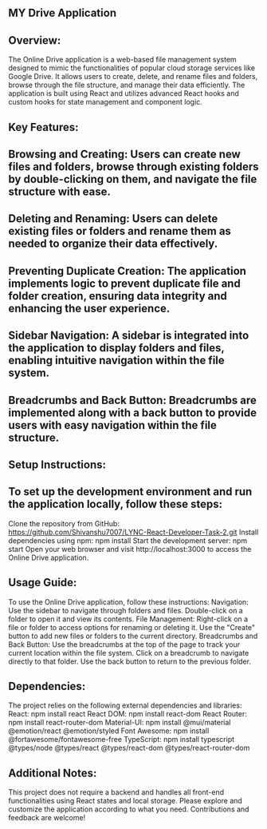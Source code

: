 ## MY Drive Application
## Overview:
The Online Drive application is a web-based file management system designed to mimic the functionalities of popular cloud storage services like Google Drive. It allows users to create, delete, and rename files and folders, browse through the file structure, and manage their data efficiently. The application is built using React and utilizes advanced React hooks and custom hooks for state management and component logic.

## Key Features:
## Browsing and Creating: Users can create new files and folders, browse through existing folders by double-clicking on them, and navigate the file structure with ease.
## Deleting and Renaming: Users can delete existing files or folders and rename them as needed to organize their data effectively.
## Preventing Duplicate Creation: The application implements logic to prevent duplicate file and folder creation, ensuring data integrity and enhancing the user experience.
## Sidebar Navigation: A sidebar is integrated into the application to display folders and files, enabling intuitive navigation within the file system.
## Breadcrumbs and Back Button: Breadcrumbs are implemented along with a back button to provide users with easy navigation within the file structure.

## Setup Instructions:
## To set up the development environment and run the application locally, follow these steps:

Clone the repository from GitHub: https://github.com/Shivanshu7007/LYNC-React-Developer-Task-2.git
Install dependencies using npm: npm install
Start the development server: npm start
Open your web browser and visit http://localhost:3000 to access the Online Drive application.

## Usage Guide:
To use the Online Drive application, follow these instructions:
Navigation: Use the sidebar to navigate through folders and files. Double-click on a folder to open it and view its contents.
File Management: Right-click on a file or folder to access options for renaming or deleting it. Use the "Create" button to add new files or folders to the current directory.
Breadcrumbs and Back Button: Use the breadcrumbs at the top of the page to track your current location within the file system. Click on a breadcrumb to navigate directly to that folder. Use the back button to return to the previous folder.

## Dependencies:
The project relies on the following external dependencies and libraries:
React: npm install react
React DOM: npm install react-dom
React Router: npm install react-router-dom
Material-UI: npm install @mui/material @emotion/react @emotion/styled
Font Awesome: npm install @fortawesome/fontawesome-free
TypeScript: npm install typescript @types/node @types/react @types/react-dom @types/react-router-dom

## Additional Notes:
This project does not require a backend and handles all front-end functionalities using React states and local storage.
Please explore and customize the application according to what you need. Contributions and feedback are welcome!
